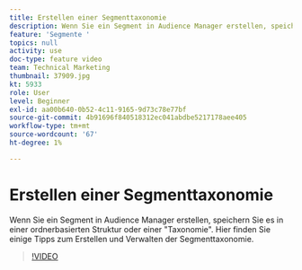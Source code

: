 ```yaml
---
title: Erstellen einer Segmenttaxonomie
description: Wenn Sie ein Segment in Audience Manager erstellen, speichern Sie es in einer ordnerbasierten Struktur oder einer "Taxonomie". Hier finden Sie einige Tipps zum Erstellen und Verwalten der Segmenttaxonomie.
feature: 'Segmente '
topics: null
activity: use
doc-type: feature video
team: Technical Marketing
thumbnail: 37909.jpg
kt: 5933
role: User
level: Beginner
exl-id: aa00b640-0b52-4c11-9165-9d73c78e77bf
source-git-commit: 4b91696f840518312ec041abdbe5217178aee405
workflow-type: tm+mt
source-wordcount: '67'
ht-degree: 1%

---
```


# Erstellen einer Segmenttaxonomie

Wenn Sie ein Segment in Audience Manager erstellen, speichern Sie es in einer ordnerbasierten Struktur oder einer &quot;Taxonomie&quot;. Hier finden Sie einige Tipps zum Erstellen und Verwalten der Segmenttaxonomie.

>[!VIDEO](https://video.tv.adobe.com/v/37909/?quality=12&learn=on)
